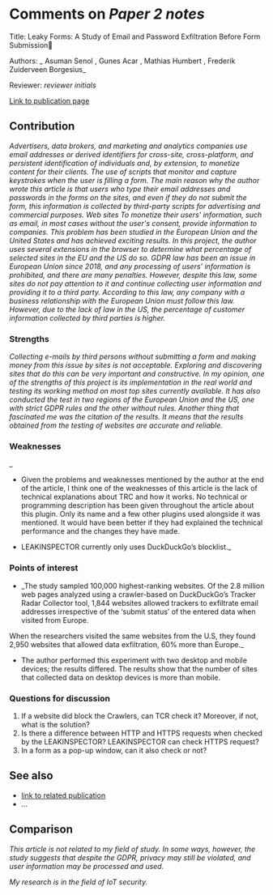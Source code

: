 # Comments on _Paper 2 notes_Title:  Leaky Forms: A Study of Email and Password Exfiltration Before Form SubmissionAuthors: _ Asuman Senol ,  Gunes Acar , 	 Mathias Humbert ,  Frederik Zuiderveen Borgesius_Reviewer: _reviewer initials_[Link to publication page](https://www.usenix.org/conference/usenixsecurity22/presentation/senol)## Contribution_Advertisers, data brokers, and marketing and analytics companies use email addresses or derived identifiers for cross-site, cross-platform, and persistent identification of individuals and, by extension, to monetize content for their clients. The use of scripts that monitor and capture keystrokes when the user is filling a form.The main reason why the author wrote this article is that users who type their email addresses and passwords in the forms on the sites, and even if they do not submit the form, this information is collected by third-party scripts for advertising and commercial purposes. Web sites To monetize their users' information, such as email,  in most cases without the user's consent, provide information to companies. This problem has been studied in the European Union and the United States and has achieved exciting results. In this project, the author uses several extensions in the browser to determine what percentage of selected sites in the EU and the US do so.GDPR law has been an issue in  European Union since 2018, and any processing of users' information is prohibited, and there are many penalties. However, despite this law, some sites do not pay attention to it and continue collecting user information and providing it to a third party. According to this law, any company with a business relationship with the European Union must follow this law.However, due to the lack of law in the US, the percentage of customer information collected by third parties is higher._### Strengths_Collecting e-mails by third persons without submitting a form and making money from this issue by sites is not acceptable. Exploring and discovering sites that do this can be very important and constructive.In my opinion, one of the strengths of this project is its implementation in the real world and testing its working method on most top sites currently available. It has also conducted the test in two regions of the European Union and the US, one with strict GDPR rules and the other without rules.Another thing that fascinated me was the citation of the results. It means that the results obtained from the testing of websites are accurate and reliable._### Weaknesses_- Given the problems and weaknesses mentioned by the author at the end of the article, I think one of the weaknesses of this article is the lack of technical explanations about TRC and how it works. No technical or programming description has been given throughout the article about this plugin. Only its name and a few other plugins used alongside it was mentioned. It would have been better if they had explained the technical performance and the changes they have made.- LEAKINSPECTOR currently only uses DuckDuckGo’s blocklist._ ### Points of interest- _The study sampled 100,000 highest-ranking websites. Of the 2.8 million web pages analyzed using a crawler-based on DuckDuckGo’s Tracker Radar Collector tool, 1,844 websites allowed trackers to exfiltrate email addresses irrespective of the ‘submit status’ of the entered data when visited from Europe.When the researchers visited the same websites from the U.S, they found 2,950 websites that allowed data exfiltration, 60% more than Europe._- The author performed this experiment with two desktop and mobile devices; the results differed. The results show that the number of sites that collected data on desktop devices is more than mobile. ### Questions for discussion1. If a website did block the Crawlers, can TCR check it? Moreover, if not, what is the solution?2. Is there a difference between HTTP and HTTPS requests when checked by the LEAKINSPECTOR? LEAKINSPECTOR can check HTTPS request?3. In a form as a pop-up window, can it also check or not?## See also- [link to related publication](https://complexdiscovery.com/embracing-differences-interplay-of-digital-forensics-in-ediscovery/)- ...## Comparison_This article is not related to my field of study. In some ways, however, the study suggests that despite the GDPR, privacy may still be violated, and user information may be processed and used.__My research is in the field of IoT security._